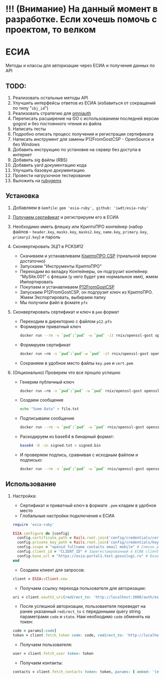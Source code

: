 # !!! (Внимание) На данный момент в разработке. Если хочешь помочь с проектом, то велком
# ЕСИА
Методы и классы для авторизации через ЕСИА и получения данных по API

## TODO:
1. Реализовать остальные методы API
1. Улучшить интерфейсы ответов из ЕСИА (избавиться от сокращений по типу "`sbj_id`")
1. Реализовать стратегию для [omniauth](https://github.com/omniauth/omniauth)
1. Переписать расширение на GO с использованием последней версии gogost и без постоянного чтения из файла
1. Написать тесты
1. Подробно описать процесс получения и регистрации сертификата
1. Написать инструмент для замены P12FromGostCSP - OpenSource и без Windows
1. Добавить инструкцию по установке на сервер без доступа в интернет
1. Добавить sig файлы (RBS)
1. Добавить yard документацию кода
1. Улучшить базовую документацию
1. Провести нагрузочное тестирование
1. Выложить на [rubygems](https://rubygems.org)

## Установка

1. Добавляем в `Gemfile`:
  `gem 'esia-ruby', github: 'iwdt/esia-ruby'`

1. [Получаем сертификат](https://info.gosuslugi.ru/articles/Получение_тестового_сертификата_для_регистрации_ИС/) и регистрируем его в ЕСИА
1. Необходимо иметь флешку или КриптоПРО контейнер (набор файлов - `header.key`, `masks.key`, `masks2.key`, `name.key`, `primary.key`, `primary2.key`) и пароль
1. Сконвертировать ЭЦП в PCKS#12
   * Скачиваем и устанавливаем [КриптоПРО CSP](https://www.cryptopro.ru/products/csp) (триальной версии достаточно)
   * Запускаем "Инструменты КриптоПРО"
   * Переходим во вкладку Контейнеры, он подгрузит контейнер "MySite.001" с флешки (у него будет уже нормальное имя), жмем Импортировать
   * Покупаем и устанавливаем [P12FromGostCSP](http://soft.lissi.ru/ls_product/utils/p12fromcsp/)
   * Запускаем P12FromGostCSP, он подгрузит ключ из КриптоПРО. Жмем Экспортировать, выбираем папку
   * Мы получили файл в фомате `pfx`

1. Сконвертировать сертификат и ключ в `pem` формат
   * Переходим в директорию с файлом `p12.pfx`
   * Формируем приватный ключ
     ```bash
     docker run --rm -v `pwd`:`pwd` -w `pwd` -it rnix/openssl-gost openssl pkcs12 -in p12.pfx -nocerts -out key.pem -nodes`
     ```
   * Формируем сертификат
     ```bash
     docker run –rm -v `pwd`:`pwd`-w `pwd` -it rnix/openssl-gost openssl pkcs12 -in p12.pfx -nokeys -out cert.pem
     ```
   * Сохраняем в удобное место файлы `key.pem` и `cert.pem`
    
1. (Опционально) Проверем что все прошло успешно

   * Генерим публичный ключ
     ```bash
     docker run –rm -v `pwd`:`pwd` -w `pwd` rnix/openssl-gost openssl x509 -pubkey -noout -in cert.pem > pubkey.pem
     ```
   * Создаем сообщение
     ```bash
     echo "Some Data" > file.txt
     ```
   * Подписываем сообщение
     ```bash
     docker run --rm -v `pwd`:`pwd` -w `pwd` rnix/openssl-gost openssl dgst -md_gost12_256 -sign key.pem file.txt | base64 > signed.txt
     ```

   * Раскодируем из base64 в бинарный формат:
     ```bash
     base64 -D -in signed.txt > signed.bin
     ```

   * И проверяем подпись, сравнивая с исходным файлом и подписью:
     ```bash
     docker run --rm -v `pwd`:`pwd` -w `pwd` rnix/openssl-gost openssl dgst -md_gost12_256 -verify pubkey.pem -signature signed.bin file.txt
     ```

## Использование

1. Настройка:

   * Сертификат и приватный ключ в формате `.pem` кладем в удобное место
   * Глобальные настройки подключения к ЕСИА
   ```ruby
   require 'esia-ruby'

   ESIA.configure do |config|
     config.certificate_path = Rails.root.join('config/credentials/cert.pem').to_s # Полный путь до сертификата
     config.private_key_path = Rails.root.join('config/credentials/key.pem').to_s # Полный путь до приватного ключа
     config.scope = "openid fullname contacts email mobile" # Список разрешений
     config.client_id = "CLIENT_ID" # Зарегестрированный в ЕСИА client id
     config.base_url = "https://esia-portal1.test.gosuslugi.ru" # Базовая ссылка на ЕСИА
   end
   ```
   * Создаем клиент для запросов:

   ```ruby
   client = ESIA::Client.new
   ```

   * Получаем ссылку перехода пользователя для авторизации:

   ```ruby
   uri = client.oauth2_uri(redirect_to: 'http://localhost:3000/auth/esia/callback')
   ```

   * После успешной авторизации, пользоваетеля переведет на ранее указанный `redirect_to` с переданными query string параметрами `code` и `state`. Нам необходимо `code` обменять на токен:

   ```ruby
   code = params[:code]
   token = client.fetch_token code: code, redirect_to: 'http://localhost:3000/auth/esia/callback'
   ```

   * Получаем пользователя:

   ```ruby
   user = client.fetch_user token: token
   ```

   * Получаем контакты:

   ```ruby
   contacts = client.fetch_contacts token: token, params: { embed: '(elements)' }
   ```